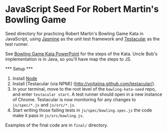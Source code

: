 JavaScript Seed For Robert Martin's Bowling Game
================================================

Seed directory for practicing Robert Martin's Bowling Game Kata in JavaScript, 
using [Jasmine](http://pivotal.github.com/jasmine/) as the unit test framework 
and [Testacular](http://vojtajina.github.com/testacular/) as the test runner.

See [Bowling Game Kata PowerPoint](https://www.google.com/url?sa=t&rct=j&q=&esrc=s&source=web&cd=2&cad=rja&ved=0CEEQFjAB&url=http%3A%2F%2Fbutunclebob.com%2Ffiles%2Fdownloads%2FBowling%2520Game%2520Kata.ppt&ei=XxX8UPyUBPKO2QXJnQE&usg=AFQjCNFHxYawc054GuRAyXzmcYUfaJ1Z6g&sig2=noN8KNSdUpBC5wR7UHrkIw&bvm=bv.41248874,d.b2I)
for the steps of the Kata.  Uncle Bob's implementation is in Java, so you'll have
map the steps to JS.

*** Setup ***

1. Install [Node](http://nodejs.org/)
2. Install [Testacular (via NPM)] (http://vojtajina.github.com/testacular/).
3. In your terminal, move to the root level of the `bowling-kata-seed` repo, and enter
`testacular start`.  A test runner should open in a new instance of Chrome.
Testacular is now monitoring for any changes to `js/spec/*.js` and 
`js/src/*.js`.
4. Start writing those failing tests in `js/spec/bowling.spec.js` the code
make it pass in `js/src/bowling.js`.

Examples of the final code are in `final/` directory.
